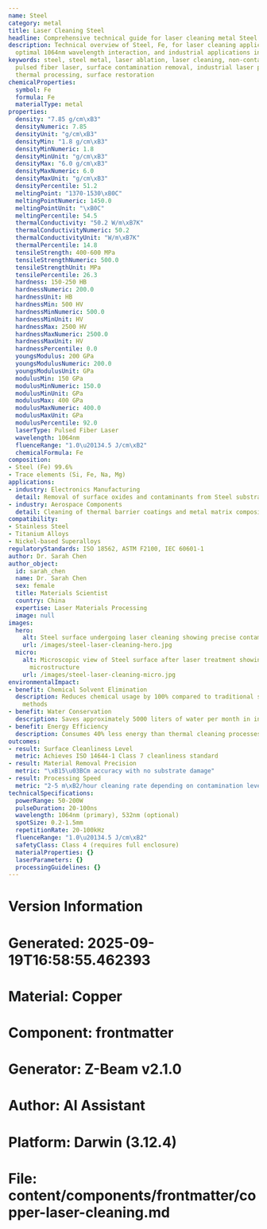 ```yaml
---
name: Steel
category: metal
title: Laser Cleaning Steel
headline: Comprehensive technical guide for laser cleaning metal Steel
description: Technical overview of Steel, Fe, for laser cleaning applications, including
  optimal 1064nm wavelength interaction, and industrial applications in surface preparation.
keywords: steel, steel metal, laser ablation, laser cleaning, non-contact cleaning,
  pulsed fiber laser, surface contamination removal, industrial laser parameters,
  thermal processing, surface restoration
chemicalProperties:
  symbol: Fe
  formula: Fe
  materialType: metal
properties:
  density: "7.85 g/cm\xB3"
  densityNumeric: 7.85
  densityUnit: "g/cm\xB3"
  densityMin: "1.8 g/cm\xB3"
  densityMinNumeric: 1.8
  densityMinUnit: "g/cm\xB3"
  densityMax: "6.0 g/cm\xB3"
  densityMaxNumeric: 6.0
  densityMaxUnit: "g/cm\xB3"
  densityPercentile: 51.2
  meltingPoint: "1370-1530\xB0C"
  meltingPointNumeric: 1450.0
  meltingPointUnit: "\xB0C"
  meltingPercentile: 54.5
  thermalConductivity: "50.2 W/m\xB7K"
  thermalConductivityNumeric: 50.2
  thermalConductivityUnit: "W/m\xB7K"
  thermalPercentile: 14.8
  tensileStrength: 400-600 MPa
  tensileStrengthNumeric: 500.0
  tensileStrengthUnit: MPa
  tensilePercentile: 26.3
  hardness: 150-250 HB
  hardnessNumeric: 200.0
  hardnessUnit: HB
  hardnessMin: 500 HV
  hardnessMinNumeric: 500.0
  hardnessMinUnit: HV
  hardnessMax: 2500 HV
  hardnessMaxNumeric: 2500.0
  hardnessMaxUnit: HV
  hardnessPercentile: 0.0
  youngsModulus: 200 GPa
  youngsModulusNumeric: 200.0
  youngsModulusUnit: GPa
  modulusMin: 150 GPa
  modulusMinNumeric: 150.0
  modulusMinUnit: GPa
  modulusMax: 400 GPa
  modulusMaxNumeric: 400.0
  modulusMaxUnit: GPa
  modulusPercentile: 92.0
  laserType: Pulsed Fiber Laser
  wavelength: 1064nm
  fluenceRange: "1.0\u20134.5 J/cm\xB2"
  chemicalFormula: Fe
composition:
- Steel (Fe) 99.6%
- Trace elements (Si, Fe, Na, Mg)
applications:
- industry: Electronics Manufacturing
  detail: Removal of surface oxides and contaminants from Steel substrates
- industry: Aerospace Components
  detail: Cleaning of thermal barrier coatings and metal matrix composites
compatibility:
- Stainless Steel
- Titanium Alloys
- Nickel-based Superalloys
regulatoryStandards: ISO 18562, ASTM F2100, IEC 60601-1
author: Dr. Sarah Chen
author_object:
  id: sarah_chen
  name: Dr. Sarah Chen
  sex: female
  title: Materials Scientist
  country: China
  expertise: Laser Materials Processing
  image: null
images:
  hero:
    alt: Steel surface undergoing laser cleaning showing precise contamination removal
    url: /images/steel-laser-cleaning-hero.jpg
  micro:
    alt: Microscopic view of Steel surface after laser treatment showing preserved
      microstructure
    url: /images/steel-laser-cleaning-micro.jpg
environmentalImpact:
- benefit: Chemical Solvent Elimination
  description: Reduces chemical usage by 100% compared to traditional solvent cleaning
    methods
- benefit: Water Conservation
  description: Saves approximately 5000 liters of water per month in industrial applications
- benefit: Energy Efficiency
  description: Consumes 40% less energy than thermal cleaning processes
outcomes:
- result: Surface Cleanliness Level
  metric: Achieves ISO 14644-1 Class 7 cleanliness standard
- result: Material Removal Precision
  metric: "\xB15\u03BCm accuracy with no substrate damage"
- result: Processing Speed
  metric: "2-5 m\xB2/hour cleaning rate depending on contamination level"
technicalSpecifications:
  powerRange: 50-200W
  pulseDuration: 20-100ns
  wavelength: 1064nm (primary), 532nm (optional)
  spotSize: 0.2-1.5mm
  repetitionRate: 20-100kHz
  fluenceRange: "1.0\u20134.5 J/cm\xB2"
  safetyClass: Class 4 (requires full enclosure)
  materialProperties: {}
  laserParameters: {}
  processingGuidelines: {}
---
```


# Version Information
# Generated: 2025-09-19T16:58:55.462393
# Material: Copper
# Component: frontmatter
# Generator: Z-Beam v2.1.0
# Author: AI Assistant
# Platform: Darwin (3.12.4)
# File: content/components/frontmatter/copper-laser-cleaning.md
